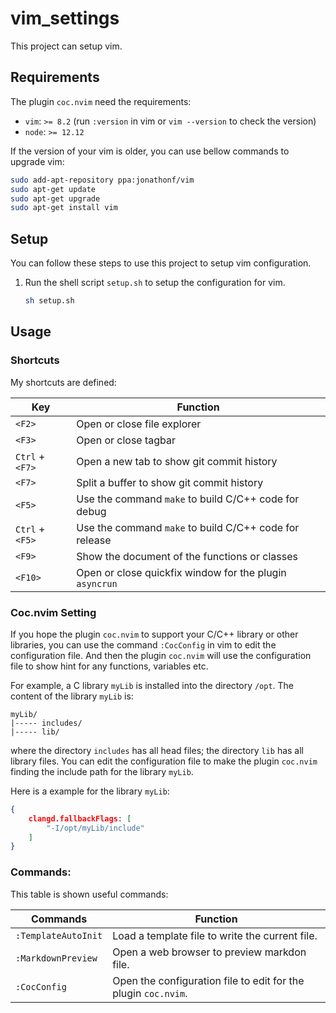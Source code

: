 # vim_settings
This project can setup vim.

## Requirements
The plugin `coc.nvim` need the requirements:
- `vim`: `>= 8.2` (run `:version` in vim or `vim --version` to check the version)
- `node`: `>= 12.12`

If the version of your vim is older, you can use bellow commands to upgrade vim:
```bash
sudo add-apt-repository ppa:jonathonf/vim
sudo apt-get update
sudo apt-get upgrade
sudo apt-get install vim
```

## Setup
You can follow these steps to use this project to setup vim configuration.
1. Run the shell script `setup.sh` to setup the configuration for vim.
	```sh
	sh setup.sh
	```

## Usage
### Shortcuts
My shortcuts are defined:

Key				| Function
----------------|------------------------------------------------------------------
`<F2>`			| Open or close file explorer
`<F3>`			| Open or close tagbar
`Ctrl` + `<F7>`	| Open a new tab to show git commit history
`<F7>`			| Split a buffer to show git commit history
`<F5>`			| Use the command `make` to build C/C++ code for debug
`Ctrl` + `<F5>`	| Use the command `make` to build C/C++ code for release
`<F9>`			| Show the document of the functions or classes
`<F10>`			| Open or close quickfix window for the plugin `asyncrun`

### Coc.nvim Setting
If you hope the plugin `coc.nvim` to support your C/C++ library or other libraries, you can use the command `:CocConfig` in vim to edit the configuration file. And then the plugin `coc.nvim` will use the configuration file to show hint for any functions, variables etc.

For example, a C library `myLib` is installed into the directory `/opt`. The content of the library `myLib` is:
```
myLib/
|----- includes/
|----- lib/
```

where the directory `includes` has all head files; the directory `lib` has all library files. You can edit the configuration file to make the plugin `coc.nvim` finding the include path for the library `myLib`.

Here is a example for the library `myLib`:
```json
{
	clangd.fallbackFlags: [
		"-I/opt/myLib/include"
	]
}
```

### Commands:
This table is shown useful commands:

Commands			| Function
--------------------|----------------------------------------------------------------
`:TemplateAutoInit`	| Load a template file to write the current file.
`:MarkdownPreview`	| Open a web browser to preview markdon file.
`:CocConfig` 		| Open the configuration file to edit for the plugin `coc.nvim`.
